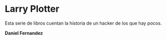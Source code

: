 # Larry Plotter

Esta serie de libros cuentan la historia de un hacker de los que hay pocos.

**Daniel Fernandez**
